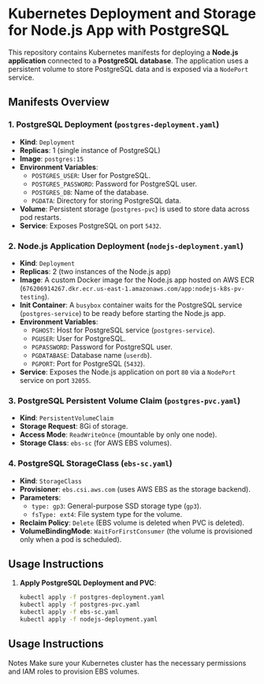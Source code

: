 # Kubernetes Deployment and Storage for Node.js App with PostgreSQL

This repository contains Kubernetes manifests for deploying a **Node.js application** connected to a **PostgreSQL database**. The application uses a persistent volume to store PostgreSQL data and is exposed via a `NodePort` service.

## Manifests Overview

### 1. **PostgreSQL Deployment (`postgres-deployment.yaml`)**

- **Kind**: `Deployment`
- **Replicas**: 1 (single instance of PostgreSQL)
- **Image**: `postgres:15`
- **Environment Variables**:
  - `POSTGRES_USER`: User for PostgreSQL.
  - `POSTGRES_PASSWORD`: Password for PostgreSQL user.
  - `POSTGRES_DB`: Name of the database.
  - `PGDATA`: Directory for storing PostgreSQL data.
- **Volume**: Persistent storage (`postgres-pvc`) is used to store data across pod restarts.
- **Service**: Exposes PostgreSQL on port `5432`.

### 2. **Node.js Application Deployment (`nodejs-deployment.yaml`)**

- **Kind**: `Deployment`
- **Replicas**: 2 (two instances of the Node.js app)
- **Image**: A custom Docker image for the Node.js app hosted on AWS ECR (`676206914267.dkr.ecr.us-east-1.amazonaws.com/app:nodejs-k8s-pv-testing`).
- **Init Container**: A `busybox` container waits for the PostgreSQL service (`postgres-service`) to be ready before starting the Node.js app.
- **Environment Variables**:
  - `PGHOST`: Host for PostgreSQL service (`postgres-service`).
  - `PGUSER`: User for PostgreSQL.
  - `PGPASSWORD`: Password for PostgreSQL user.
  - `PGDATABASE`: Database name (`userdb`).
  - `PGPORT`: Port for PostgreSQL (`5432`).
- **Service**: Exposes the Node.js application on port `80` via a `NodePort` service on port `32055`.

### 3. **PostgreSQL Persistent Volume Claim (`postgres-pvc.yaml`)**

- **Kind**: `PersistentVolumeClaim`
- **Storage Request**: 8Gi of storage.
- **Access Mode**: `ReadWriteOnce` (mountable by only one node).
- **Storage Class**: `ebs-sc` (for AWS EBS volumes).

### 4. **PostgreSQL StorageClass (`ebs-sc.yaml`)**

- **Kind**: `StorageClass`
- **Provisioner**: `ebs.csi.aws.com` (uses AWS EBS as the storage backend).
- **Parameters**:
  - `type: gp3`: General-purpose SSD storage type (`gp3`).
  - `fsType: ext4`: File system type for the volume.
- **Reclaim Policy**: `Delete` (EBS volume is deleted when PVC is deleted).
- **VolumeBindingMode**: `WaitForFirstConsumer` (the volume is provisioned only when a pod is scheduled).

## Usage Instructions

1. **Apply PostgreSQL Deployment and PVC**:
   ```bash
   kubectl apply -f postgres-deployment.yaml
   kubectl apply -f postgres-pvc.yaml
   kubectl apply -f ebs-sc.yaml
   kubectl apply -f nodejs-deployment.yaml

## Usage Instructions
Notes
Make sure your Kubernetes cluster has the necessary permissions and IAM roles to provision EBS volumes.


